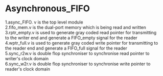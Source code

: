 # Asynchronous_FIFO

1.async_FIFO. v is the top level module <br />
2.fifo_mem.v is the dual-port memory which is being read and written <br />
3.rptr_empty.v is used to generate gray coded read pointer for transmitting to the writer end and generate a FIFO_empty signal for the reader <br />
4.wptr_full.v is used to generate gray coded write pointer for transmitting to the reader end and generate a FIFO_full signal for the reader <br />
5.sync_r2w.v is double flop synchroniser to synchronise read pointer to writer's clock domain <br />
6.sync_w2r.v is double flop synchroniser to synchronise write pointer to reader's clock domain <br />
